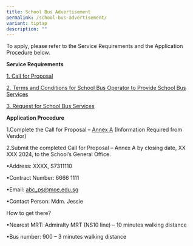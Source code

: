 ```yaml
---
title: School Bus Advertisement
permalink: /school-bus-advertisement/
variant: tiptap
description: ""
---
```

<p>To apply, please refer to the Service Requirements and the Application
Procedure below.</p>
<p><strong>Service Requirements</strong>
</p>
<p><a href="/files/call_for_proposal.pdf" rel="noopener nofollow" target="_blank">1. Call for Proposal</a>
</p>
<p><a href="/files/terms_and_condition.pdf" rel="noopener nofollow" target="_blank">2. Terms and Conditions for School Bus Operator to Provide School Bus Services</a>
</p>
<p><a href="/files/request_for_school_bus_service.pdf" rel="noopener nofollow" target="_blank">3. Request for School Bus Services</a>
</p>
<p><strong>Application Procedure</strong>
</p>
<p>1.Complete the Call for Proposal – <a href="/files/call_for_proposal_Annex_A.pdf" rel="noopener noreferrer nofollow" target="_blank">Annex A</a> (Information Required
from Vendor)</p>
<p>2.Submit the completed Call for Proposal – Annex A by closing date, XX
XXX 2024, to the School’s General Office.</p>
<p>•Address: XXXX, S7311110</p>
<p>•Contract Number: 6666 1111</p>
<p>•Email: <a href="mailto:abc_ps@moe.edu.sg" rel="noopener noreferrer nofollow" target="_blank">abc_ps@moe.edu.sg</a>
</p>
<p>•Contact Person: Mdm. Jessie</p>
<p>How to get there?</p>
<p>•Nearest MRT: Admiralty MRT (NS10 line) – 10 minutes walking distance</p>
<p>•Bus number: 900 – 3 minutes walking distance</p>
<p></p>